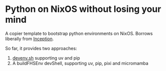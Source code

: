 # Python on NixOS without losing your mind

A copier template to bootstrap python environments on NixOS. Borrows liberally from [Inception](https://github.com/DataChefHQ/inception).

So far, it provides two approaches:

1. [devenv.sh](https://devenv.sh) supporting uv and pip
2. A buildFHSEnv devShell, supporting uv, pip, pixi and micromamba